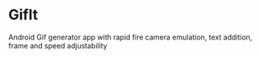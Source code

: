 # GifIt
Android Gif generator app with rapid fire camera emulation, text addition, frame and speed adjustability
